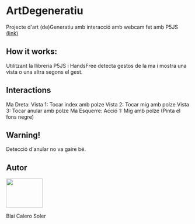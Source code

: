 # ArtDegeneratiu
Projecte d'art (de)Generatiu amb interacció amb webcam fet amb P5JS <a href="https://blai-c.github.io/ArtDegeneratiu/" target="_blank">(link)</a>
## How it works:
Utilitzant la llibreria P5JS i HandsFree detecta gestos de la ma i mostra una vista o una altra segons el gest.
## Interactions
Ma Dreta:
Vista 1: Tocar index amb polze
Vista 2: Tocar mig amb polze
Vista 3: Tocar anular amb polze
Ma Esquerre: 
Acció 1: Mig amb polze (Pinta el fons negre)
## Warning!
Detecció d'anular no va gaire bé.

## Autor
<img src="https://i.imgur.com/dtldieF.png" height="80px" width="100px"/>
<p>Blai Calero Soler</p>

